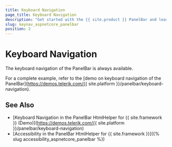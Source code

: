 ```yaml
---
title: Keyboard Navigation
page_title: Keyboard Navigation
description: "Get started with the {{ site.product }} PanelBar and learn about the accessibility support it provides through its keyboard navigation functionality."
slug: keynav_aspnetcore_panelbar
position: 2
---
```


# Keyboard Navigation

The keyboard navigation of the PanelBar is always available.

For a complete example, refer to the [demo on keyboard navigation of the PanelBar](https://demos.telerik.com/{{ site.platform }}/panelbar/keyboard-navigation).

## See Also

* [Keyboard Navigation in the PanelBar HtmlHelper for {{ site.framework }} (Demo)](https://demos.telerik.com/{{ site.platform }}/panelbar/keyboard-navigation)
* [Accessibility in the PanelBar HtmlHelper for {{ site.framework }}]({% slug accessibility_aspnetcore_panelbar %})
